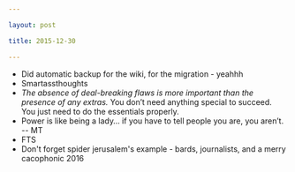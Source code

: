 ```yaml
---

layout: post

title: 2015-12-30

---
```



-   Did automatic backup for the wiki, for the migration - yeahhh
-   Smartassthoughts
-   *The absence of deal-breaking flaws is more important than the
    presence of any extras.* You don’t need anything special to succeed.
    You just need to do the essentials properly.
-   Power is like being a lady… if you have to tell people you are, you
    aren’t. -- MT
-   FTS
-   Don't forget spider jerusalem's example - bards, journalists, and a
    merry cacophonic 2016

